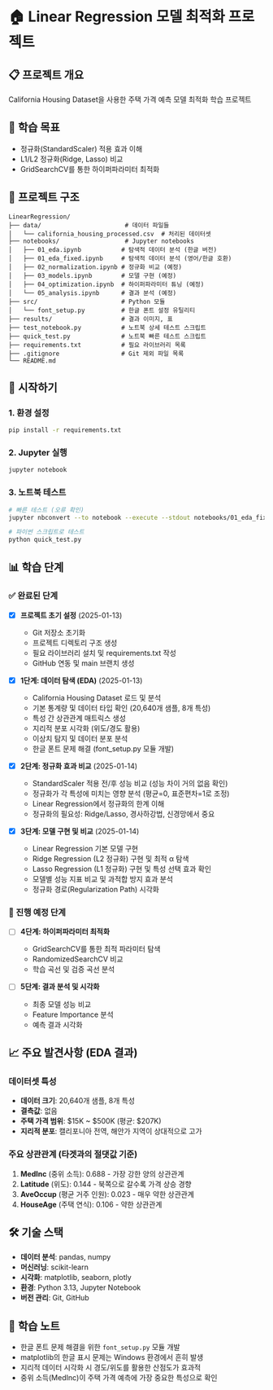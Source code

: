# 🏠 Linear Regression 모델 최적화 프로젝트

## 📋 프로젝트 개요
California Housing Dataset을 사용한 주택 가격 예측 모델 최적화 학습 프로젝트

## 🎯 학습 목표
- 정규화(StandardScaler) 적용 효과 이해
- L1/L2 정규화(Ridge, Lasso) 비교
- GridSearchCV를 통한 하이퍼파라미터 최적화

## 📁 프로젝트 구조
```
LinearRegression/
├── data/                       # 데이터 파일들
│   └── california_housing_processed.csv  # 처리된 데이터셋
├── notebooks/                  # Jupyter notebooks
│   ├── 01_eda.ipynb           # 탐색적 데이터 분석 (한글 버전)
│   ├── 01_eda_fixed.ipynb     # 탐색적 데이터 분석 (영어/한글 호환)
│   ├── 02_normalization.ipynb # 정규화 비교 (예정)
│   ├── 03_models.ipynb        # 모델 구현 (예정)
│   ├── 04_optimization.ipynb  # 하이퍼파라미터 튜닝 (예정)
│   └── 05_analysis.ipynb      # 결과 분석 (예정)
├── src/                       # Python 모듈
│   └── font_setup.py          # 한글 폰트 설정 유틸리티
├── results/                   # 결과 이미지, 표
├── test_notebook.py           # 노트북 상세 테스트 스크립트
├── quick_test.py              # 노트북 빠른 테스트 스크립트
├── requirements.txt           # 필요 라이브러리 목록
├── .gitignore                 # Git 제외 파일 목록
└── README.md
```

## 🚀 시작하기

### 1. 환경 설정
```bash
pip install -r requirements.txt
```

### 2. Jupyter 실행
```bash
jupyter notebook
```

### 3. 노트북 테스트
```bash
# 빠른 테스트 (오류 확인)
jupyter nbconvert --to notebook --execute --stdout notebooks/01_eda_fixed.ipynb > /dev/null

# 파이썬 스크립트로 테스트
python quick_test.py
```

## 📊 학습 단계

### ✅ 완료된 단계
- [x] **프로젝트 초기 설정** (2025-01-13)
  - Git 저장소 초기화
  - 프로젝트 디렉토리 구조 생성
  - 필요 라이브러리 설치 및 requirements.txt 작성
  - GitHub 연동 및 main 브랜치 생성

- [x] **1단계: 데이터 탐색 (EDA)** (2025-01-13)
  - California Housing Dataset 로드 및 분석
  - 기본 통계량 및 데이터 타입 확인 (20,640개 샘플, 8개 특성)
  - 특성 간 상관관계 매트릭스 생성
  - 지리적 분포 시각화 (위도/경도 활용)
  - 이상치 탐지 및 데이터 분포 분석
  - 한글 폰트 문제 해결 (font_setup.py 모듈 개발)

- [x] **2단계: 정규화 효과 비교** (2025-01-14)
  - StandardScaler 적용 전/후 성능 비교 (성능 차이 거의 없음 확인)
  - 정규화가 각 특성에 미치는 영향 분석 (평균=0, 표준편차=1로 조정)
  - Linear Regression에서 정규화의 한계 이해
  - 정규화의 필요성: Ridge/Lasso, 경사하강법, 신경망에서 중요

- [x] **3단계: 모델 구현 및 비교** (2025-01-14)
  - Linear Regression 기본 모델 구현
  - Ridge Regression (L2 정규화) 구현 및 최적 α 탐색
  - Lasso Regression (L1 정규화) 구현 및 특성 선택 효과 확인
  - 모델별 성능 지표 비교 및 과적합 방지 효과 분석
  - 정규화 경로(Regularization Path) 시각화

### 🔄 진행 예정 단계

- [ ] **4단계: 하이퍼파라미터 최적화**
  - GridSearchCV를 통한 최적 파라미터 탐색
  - RandomizedSearchCV 비교
  - 학습 곡선 및 검증 곡선 분석

- [ ] **5단계: 결과 분석 및 시각화**
  - 최종 모델 성능 비교
  - Feature Importance 분석
  - 예측 결과 시각화

## 📈 주요 발견사항 (EDA 결과)

### 데이터셋 특성
- **데이터 크기**: 20,640개 샘플, 8개 특성
- **결측값**: 없음
- **주택 가격 범위**: $15K ~ $500K (평균: $207K)
- **지리적 분포**: 캘리포니아 전역, 해안가 지역이 상대적으로 고가

### 주요 상관관계 (타겟과의 절댓값 기준)
1. **MedInc** (중위 소득): 0.688 - 가장 강한 양의 상관관계
2. **Latitude** (위도): 0.144 - 북쪽으로 갈수록 가격 상승 경향
3. **AveOccup** (평균 거주 인원): 0.023 - 매우 약한 상관관계
4. **HouseAge** (주택 연식): 0.106 - 약한 상관관계

## 🛠️ 기술 스택
- **데이터 분석**: pandas, numpy
- **머신러닝**: scikit-learn
- **시각화**: matplotlib, seaborn, plotly
- **환경**: Python 3.13, Jupyter Notebook
- **버전 관리**: Git, GitHub

## 📝 학습 노트
- 한글 폰트 문제 해결을 위한 `font_setup.py` 모듈 개발
- matplotlib의 한글 표시 문제는 Windows 환경에서 흔히 발생
- 지리적 데이터 시각화 시 경도/위도를 활용한 산점도가 효과적
- 중위 소득(MedInc)이 주택 가격 예측에 가장 중요한 특성으로 확인